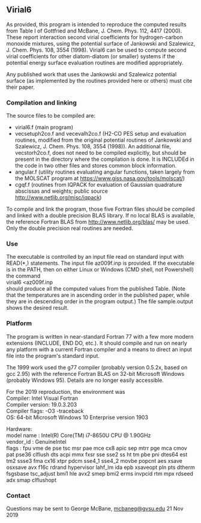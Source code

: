 ## Virial6
As provided, this program is intended to reproduce the computed results from Table I of Gottfried and McBane, J. Chem. Phys. 112, 4417 (2000). These report interaction second virial coefficients for hydrogen-carbon monoxide mixtures, using the potential surface of Jankowski and Szalewicz, J. Chem. Phys. 108, 3554 (1998).  Virial6 can be used to compute second virial coefficients for other diatom-diatom (or smaller) systems if the potential energy surface evaluation routines are modified appropriately.  

Any published work that uses the Jankowski and Szalewicz potential surface (as implemented by the routines provided here or others) must cite their paper.

### Compilation and linking
The source files to be compiled are:
- virial6.f  (main program)
- vecsetuph2co.f and vecevalh2co.f (H2-CO PES setup and evaluation routines, modified from the original potential routines of Jankowski and Szalewicz, J. Chem. Phys. 108, 3554 (1998)). An additional file, vecstorh2co.f, does not need to be compiled explicitly, but should be present in the directory where the compilation is done.  It is INCLUDEd in the code in two other files and stores common block information.  
- angular.f  (utility routines evaluating angular functions, taken largely from the MOLSCAT program at https://www.giss.nasa.gov/tools/molscat/)
- cgqf.f (routines from IQPACK for evaluation of Gaussian quadrature abscissas and weights; public source http://www.netlib.org/misc/iqpack)



To compile and link the program, those five Fortran files should be compiled and linked with a double precision BLAS library.  If no local BLAS is available, the reference Fortran BLAS from http://www.netlib.org/blas/ may be used.  Only the double precision real routines are needed.

### Use

The executable is controlled by an input file read on standard input with READ(*,) statements.  The input file az009f.inp is provided.  If the executable is in the PATH, then on either Linux or Windows (CMD shell, not Powershell) the command  
virial6 <az009f.inp  
should produce all the computed values from the published Table.  (Note that the temperatures are in ascending order in the published paper, while they are in descending order in the program output.) The file sample.output shows the desired result.

### Platform

The program is written in near-standard Fortran 77 with a few more modern extensions (INCLUDE, END DO, etc.).  It should compile and run on nearly any platform with a current Fortran compiler and a means to direct an input file into the program's standard input.

The 1999 work used the g77 compiler (probably version 0.5.2x, based on gcc 2.95) with the reference Fortran BLAS on 32-bit Microsoft Windows (probably Windows 95). Details are no longer easily accessible.

For the 2019 reproduction, the environment was  
Compiler: Intel Visual Fortran  
Compiler version: 19.0.3.203  
Compiler flags:  -O3  -traceback  
OS: 64-bit Microsoft Windows 10 Enterprise version 1903

Hardware:  
model name      : Intel(R) Core(TM) i7-8650U CPU @ 1.90GHz  
vendor_id       : GenuineIntel  
flags           : fpu vme de pse tsc msr pae mce cx8 apic sep mtrr pge mca cmov pat pse36 clflush dts acpi mmx fxsr sse sse2 ss ht tm pbe pni dtes64 est tm2 ssse3 fma cx16 xtpr pdcm sse4_1 sse4_2 movbe popcnt aes xsave osxsave avx f16c rdrand hypervisor lahf_lm ida epb xsaveopt pln pts dtherm fsgsbase tsc_adjust bmi1 hle avx2 smep bmi2 erms invpcid rtm mpx rdseed adx smap clflushopt


### Contact
Questions may be sent to George McBane, mcbaneg@gvsu.edu
21 Nov 2019








